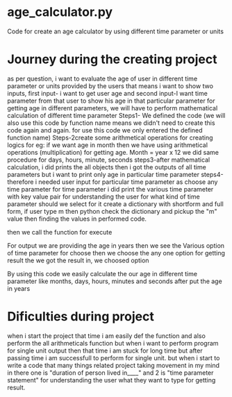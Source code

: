 # age_calculator.py
Code for create an age calculator by using different time parameter or units

# Journey during the creating project
  as per question, i want to evaluate the age of user in different time parameter or units provided by the users
that means i want to show two inputs, first input- i want to get user age and 
second input-I want time parameter from that user to show his age in that particular parameter
for getting age in different parameters, we will have to perform mathematical calculation of different time parameter
Steps1- We defined the code (we will also use this code by function name means we didn't need to create this code 
again and again. for use this code we only entered the defined function name) 
Steps-2create some arithmetical operations for creating logics
for eg: if we want age in month then we have using arithmetical operations (multiplication) for getting age.
		Month = year x 12
we did same procedure for days, hours, minute, seconds
steps3-after mathematical calculation, i did prints the all objects
then i got the outputs of all time parameters
but i want to print only age in particular time parameter 
steps4-therefore i needed user input for particular time parameter as choose any time parameter
for time parameter i did print the various time parameter with key value pair for understanding the user for what kind of 
time parameter should we select
for it create a dictionary with shortform and full form, if user type m then python check the dictionary and pickup 
the "m" value then finding the values in performed code.

then we call the function for execute

For output we are providing the age in years
then we see the Various option of time parameter for choose
then we choose the any one option for getting result 
the we got the result in, we choosed option

By using this code we easily calculate the our age in different time parameter like months, days, hours, 
minutes and seconds after put the age in years

# Dificulties during project
when i start the project that time i am easily def the function and also perform the all arithmeticals function but when i want to perform program for single unit output then that time i am stuck for long time but after passing time i am successfull to perform for single unit. but when i start to write a code that many things related project taking movement in my mind in there one is "duration of person lived in____" and 2 is "time parameter statement" for understanding the user what they want to type for getting result.
